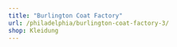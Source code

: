 ```yaml
---
title: "Burlington Coat Factory"
url: /philadelphia/burlington-coat-factory-3/
shop: Kleidung
---
```

